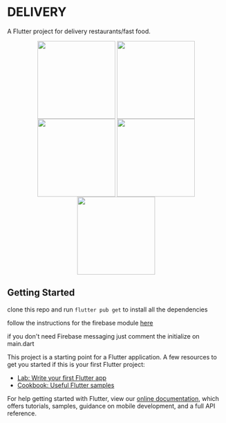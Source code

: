 # DELIVERY

A Flutter project for delivery restaurants/fast food.

<p align="center">
<img src="https://user-images.githubusercontent.com/15063089/170455570-26a4639b-fefc-488c-b915-bee59b9f2b68.PNG" align="center"  width="180">
<img src="https://user-images.githubusercontent.com/15063089/170459295-66bf408f-74d9-4d27-897b-7feb43614806.PNG" align="center"  width="180">
<img src="https://user-images.githubusercontent.com/15063089/170459297-e597c7b9-d92c-4f65-a0c8-3cb8c84e4b39.PNG" align="center"  width="180">
<img src="https://user-images.githubusercontent.com/15063089/170459301-cf6e2b47-c082-4d15-a1c7-da4450f91259.PNG" align="center"  width="180">
<img src="https://user-images.githubusercontent.com/15063089/170459304-710f3255-2c98-41e1-a8de-9c8b51badb68.PNG" align="center"  width="180">
</p>

## Getting Started

clone this repo and run `flutter pub get` to install all the dependencies

follow the instructions for the firebase module [here](https://firebase.flutter.dev/docs/overview/)

if you don't need Firebase messaging just comment the initialize on main.dart

This project is a starting point for a Flutter application.
A few resources to get you started if this is your first Flutter project:

- [Lab: Write your first Flutter app](https://flutter.dev/docs/get-started/codelab)
- [Cookbook: Useful Flutter samples](https://flutter.dev/docs/cookbook)

For help getting started with Flutter, view our
[online documentation](https://flutter.dev/docs), which offers tutorials,
samples, guidance on mobile development, and a full API reference.
